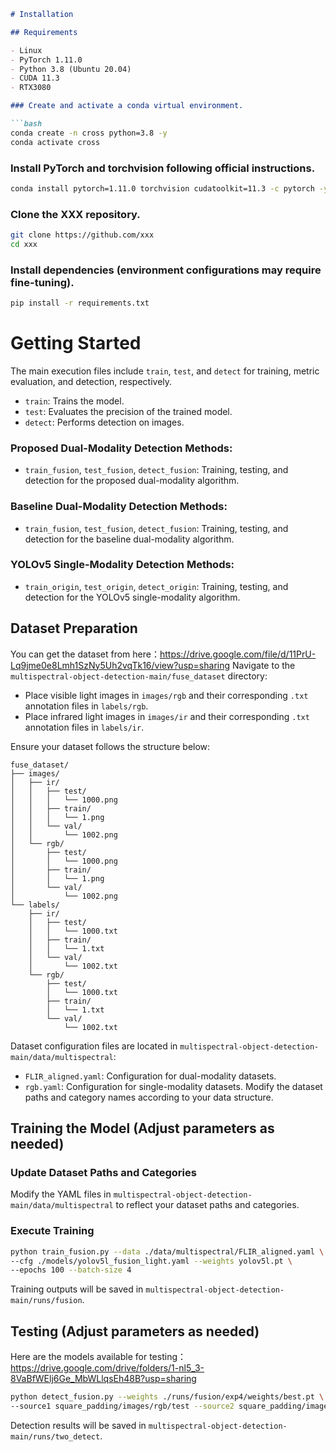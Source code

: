 ```markdown
# Installation

## Requirements

- Linux
- PyTorch 1.11.0
- Python 3.8 (Ubuntu 20.04)
- CUDA 11.3
- RTX3080

### Create and activate a conda virtual environment.

```bash
conda create -n cross python=3.8 -y
conda activate cross
```

### Install PyTorch and torchvision following official instructions.

```bash
conda install pytorch=1.11.0 torchvision cudatoolkit=11.3 -c pytorch -y
```

### Clone the XXX repository.

```bash
git clone https://github.com/xxx
cd xxx
```

### Install dependencies (environment configurations may require fine-tuning).

```bash
pip install -r requirements.txt
```

# Getting Started

The main execution files include `train`, `test`, and `detect` for training, metric evaluation, and detection, respectively.

- `train`: Trains the model.
- `test`: Evaluates the precision of the trained model.
- `detect`: Performs detection on images.

### Proposed Dual-Modality Detection Methods:
- `train_fusion`, `test_fusion`, `detect_fusion`: Training, testing, and detection for the proposed dual-modality algorithm.

### Baseline Dual-Modality Detection Methods:
- `train_fusion`, `test_fusion`, `detect_fusion`: Training, testing, and detection for the baseline dual-modality algorithm.

### YOLOv5 Single-Modality Detection Methods:
- `train_origin`, `test_origin`, `detect_origin`: Training, testing, and detection for the YOLOv5 single-modality algorithm.

## Dataset Preparation

You can get the dataset from here：https://drive.google.com/file/d/11PrU-Lq9jme0e8Lmh1SzNy5Uh2vqTk16/view?usp=sharing
Navigate to the `multispectral-object-detection-main/fuse_dataset` directory:
- Place visible light images in `images/rgb` and their corresponding `.txt` annotation files in `labels/rgb`.
- Place infrared light images in `images/ir` and their corresponding `.txt` annotation files in `labels/ir`.

Ensure your dataset follows the structure below:

```
fuse_dataset/
├── images/
│   ├── ir/
│   │   ├── test/
│   │   │   └── 1000.png
│   │   ├── train/
│   │   │   └── 1.png
│   │   └── val/
│   │       └── 1002.png
│   └── rgb/
│       ├── test/
│       │   └── 1000.png
│       ├── train/
│       │   └── 1.png
│       └── val/
│           └── 1002.png
└── labels/
    ├── ir/
    │   ├── test/
    │   │   └── 1000.txt
    │   ├── train/
    │   │   └── 1.txt
    │   └── val/
    │       └── 1002.txt
    └── rgb/
        ├── test/
        │   └── 1000.txt
        ├── train/
        │   └── 1.txt
        └── val/
            └── 1002.txt
```

Dataset configuration files are located in `multispectral-object-detection-main/data/multispectral`:
- `FLIR_aligned.yaml`: Configuration for dual-modality datasets.
- `rgb.yaml`: Configuration for single-modality datasets. Modify the dataset paths and category names according to your data structure.

## Training the Model (Adjust parameters as needed)

### Update Dataset Paths and Categories
Modify the YAML files in `multispectral-object-detection-main/data/multispectral` to reflect your dataset paths and categories.

### Execute Training

```bash
python train_fusion.py --data ./data/multispectral/FLIR_aligned.yaml \
--cfg ./models/yolov5l_fusion_light.yaml --weights yolov5l.pt \
--epochs 100 --batch-size 4
```

Training outputs will be saved in `multispectral-object-detection-main/runs/fusion`.

## Testing (Adjust parameters as needed)

Here are the models available for testing：https://drive.google.com/drive/folders/1-nl5_3-8VaBfWElj6Ge_MbWLlqsEh48B?usp=sharing
```bash
python detect_fusion.py --weights ./runs/fusion/exp4/weights/best.pt \
--source1 square_padding/images/rgb/test --source2 square_padding/images/ir/test
```

Detection results will be saved in `multispectral-object-detection-main/runs/two_detect`.
```
